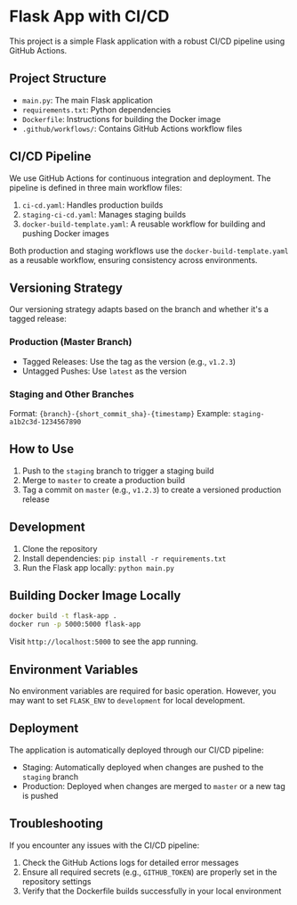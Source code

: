 # Flask App with CI/CD

This project is a simple Flask application with a robust CI/CD pipeline using GitHub Actions.

## Project Structure

- `main.py`: The main Flask application
- `requirements.txt`: Python dependencies
- `Dockerfile`: Instructions for building the Docker image
- `.github/workflows/`: Contains GitHub Actions workflow files

## CI/CD Pipeline

We use GitHub Actions for continuous integration and deployment. The pipeline is defined in three main workflow files:

1. `ci-cd.yaml`: Handles production builds
2. `staging-ci-cd.yaml`: Manages staging builds
3. `docker-build-template.yaml`: A reusable workflow for building and pushing Docker images

Both production and staging workflows use the `docker-build-template.yaml` as a reusable workflow, ensuring consistency across environments.

## Versioning Strategy

Our versioning strategy adapts based on the branch and whether it's a tagged release:

### Production (Master Branch)

- Tagged Releases: Use the tag as the version (e.g., `v1.2.3`)
- Untagged Pushes: Use `latest` as the version

### Staging and Other Branches

Format: `{branch}-{short_commit_sha}-{timestamp}`
Example: `staging-a1b2c3d-1234567890`

## How to Use

1. Push to the `staging` branch to trigger a staging build
2. Merge to `master` to create a production build
3. Tag a commit on `master` (e.g., `v1.2.3`) to create a versioned production release

## Development

1. Clone the repository
2. Install dependencies: `pip install -r requirements.txt`
3. Run the Flask app locally: `python main.py`

## Building Docker Image Locally
```bash
docker build -t flask-app .
docker run -p 5000:5000 flask-app
```

Visit `http://localhost:5000` to see the app running.

## Environment Variables

No environment variables are required for basic operation. However, you may want to set `FLASK_ENV` to `development` for local development.

## Deployment

The application is automatically deployed through our CI/CD pipeline:

- Staging: Automatically deployed when changes are pushed to the `staging` branch
- Production: Deployed when changes are merged to `master` or a new tag is pushed

## Troubleshooting

If you encounter any issues with the CI/CD pipeline:

1. Check the GitHub Actions logs for detailed error messages
2. Ensure all required secrets (e.g., `GITHUB_TOKEN`) are properly set in the repository settings
3. Verify that the Dockerfile builds successfully in your local environment
